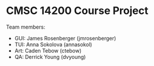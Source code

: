 # CMSC 14200 Course Project

Team members:
- GUI: James Rosenberger (jmrosenberger)
- TUI: Anna Sokolova (annasokol)
- Art: Caden Tebow (ctebow)
- QA:  Derrick Young (dvyoung)
